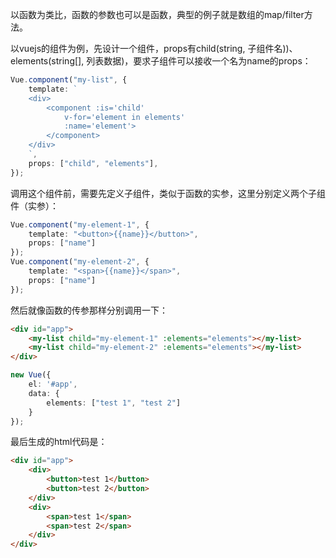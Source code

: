 以函数为类比，函数的参数也可以是函数，典型的例子就是数组的map/filter方法。

以vuejs的组件为例，先设计一个组件，props有child(string, 子组件名))、elements(string[], 列表数据)，要求子组件可以接收一个名为name的props：

```ts
Vue.component("my-list", {
    template: `
    <div>
        <component :is='child'
            v-for='element in elements'
            :name='element'>
        </component>
    </div>
    `,
    props: ["child", "elements"],
});
```

调用这个组件前，需要先定义子组件，类似于函数的实参，这里分别定义两个子组件（实参）：

```ts
Vue.component("my-element-1", {
    template: "<button>{{name}}</button>",
    props: ["name"]
});
Vue.component("my-element-2", {
    template: "<span>{{name}}</span>",
    props: ["name"]
});
```

然后就像函数的传参那样分别调用一下：

```html
<div id="app">
    <my-list child="my-element-1" :elements="elements"></my-list>
    <my-list child="my-element-2" :elements="elements"></my-list>
</div>
```

```ts
new Vue({
    el: '#app',
    data: {
        elements: ["test 1", "test 2"]
    }
});
```

最后生成的html代码是：

```html
<div id="app">
    <div>
        <button>test 1</button>
        <button>test 2</button>
    </div>
    <div>
        <span>test 1</span>
        <span>test 2</span>
    </div>
</div>
```
